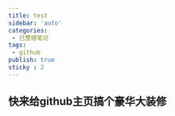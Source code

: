 ```yaml
---
title: test
sidebar: 'auto'
categories:
 - 已整理笔记
tags:
 - github
publish: true
sticky : 2
---
```

## 快来给github主页搞个豪华大装修
